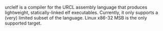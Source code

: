 urclelf is a compiler for the URCL assembly language that produces lightweight, statically-linked elf executables. Currently, it only supports a (very) limited subset of the language. Linux x86-32 MSB is the only supported target.